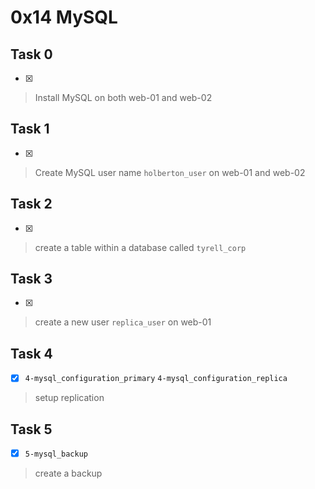 # 0x14 MySQL

## Task 0
- [x]
> Install MySQL on both web-01 and web-02

## Task 1
- [x]
> Create MySQL user name `holberton_user` on web-01 and web-02

## Task 2
- [x]
> create a table within a database called `tyrell_corp`

## Task 3
- [x]
> create a new user `replica_user` on web-01

## Task 4
- [x] `4-mysql_configuration_primary` `4-mysql_configuration_replica`
> setup replication

## Task 5
- [x] `5-mysql_backup`
> create a backup
